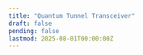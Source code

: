 ```yaml
---
title: "Quantum Tunnel Transceiver"
draft: false
pending: false
lastmod: 2025-08-01T00:00:00Z
---
```

